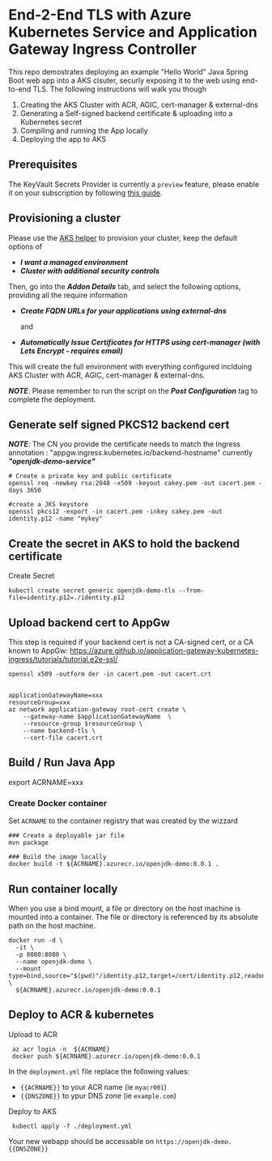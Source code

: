 
# End-2-End TLS with Azure Kubernetes Service and Application Gateway Ingress Controller

This repo demostrates deploying an example "Hello World" Java Spring Boot web app into a AKS clsuter, securly exposing it to the web using end-to-end TLS.  The following instructions will walk you though

1. Creating the AKS Cluster with ACR, AGIC, cert-manager & external-dns
2. Generating a Self-signed backend certificate & uploading into a Kubernetes secret
3. Compiling and running the App locally
4. Deploying the app to AKS

## Prerequisites

The KeyVault Secrets Provider is currently a `preview` feature, please enable it on your subscription by following [this guide](https://docs.microsoft.com/en-us/azure/aks/csi-secrets-store-driver#register-the-aks-azurekeyvaultsecretsprovider-preview-feature).

## Provisioning a cluster

Please use the [AKS helper](https://azure.github.io/Aks-Construction) to provision your cluster, keep the default options of
  * ___I want a managed environment___
  * ___Cluster with additional security controls___

Then, go into the ___Addon Details___ tab, and select the following options, providing all the require information
  * ___Create FQDN URLs for your applications using external-dns___

     and
  * ___Automatically Issue Certificates for HTTPS using cert-manager (with Lets Encrypt - requires email)___


This will create the full environment with everything configured inclduing AKS Cluster with ACR, AGIC, cert-manager & external-dns.

___NOTE___: Please remember to run the script on the ___Post Configuration___ tag to complete the deployment.




## Generate self signed PKCS12 backend cert



___NOTE___: The CN you provide the certificate needs to match the Ingress annotation : "appgw.ingress.kubernetes.io/backend-hostname" currently ___"openjdk-demo-service"___


```
# Create a private key and public certificate 
openssl req -newkey rsa:2048 -x509 -keyout cakey.pem -out cacert.pem -days 3650 

#create a JKS keystore
openssl pkcs12 -export -in cacert.pem -inkey cakey.pem -out identity.p12 -name "mykey"  
```

## Create the secret in AKS to hold the backend certificate


Create Secret

```
kubectl create secret generic openjdk-demo-tls --from-file=identity.p12=./identity.p12
```


## Upload backend cert to AppGw

This step is required if your backend cert is not a CA-signed cert, or a CA known to AppGw: https://azure.github.io/application-gateway-kubernetes-ingress/tutorials/tutorial.e2e-ssl/


```
openssl x509 -outform der -in cacert.pem -out cacert.crt


applicationGatewayName=xxx
resourceGroup=xxx
az network application-gateway root-cert create \
    --gateway-name $applicationGatewayName  \
    --resource-group $resourceGroup \
    --name backend-tls \
    --cert-file cacert.crt
```

## Build / Run Java App


export ACRNAME=xxx


### Create Docker container

Set ```ACRNAME``` to the container registry that was created by the wizzard

```
### Create a deployable jar file
mvn package

### Build the image locally
docker build -t ${ACRNAME}.azurecr.io/openjdk-demo:0.0.1 .
```

## Run container locally

When you use a bind mount, a file or directory on the host machine is mounted into a container. The file or directory is referenced by its absolute path on the host machine.

```
docker run -d \
  -it \
  -p 8080:8080 \
  --name openjdk-demo \
  --mount type=bind,source="$(pwd)"/identity.p12,target=/cert/identity.p12,readonly  \
  ${ACRNAME}.azurecr.io/openjdk-demo:0.0.1
```

## Deploy to ACR & kubernetes

  Upload to ACR

```
 az acr login -n  ${ACRNAME}
 docker push ${ACRNAME}.azurecr.io/openjdk-demo:0.0.1
```

In the ```deployment.yml``` file replace the following values:

 * ```{{ACRNAME}}``` to your ACR name (ie ```myacr001```)
 * ```{{DNSZONE}}``` to ypur DNS zone (ie ```example.com```)


Deploy to AKS

```
 kubectl apply -f ./deployment.yml
```  

Your new webapp should be accessable on ```https://openjdk-demo.{{DNSZONE}}```

